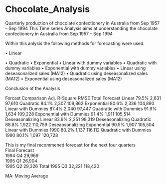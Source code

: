 # Chocolate_Analysis
Quarterly production of chocolate confectionery in Australia from Sep 1957 – Sep 1994
This Time series Analysis aims at understanding the chocolate confectionery in Australia from Sep 1957 – Sep 1994

Within this anlysis the following methods for forecasting were used:

•	Linear

•	Quadratic
•	Exponential
•	Linear with dummy variables
•	Quadratic with dummy variables
•	Exponential with dummy variables
•	Linear using deseasonalized sales (MA12)
•	Quadratic using deseasonalized sales (MA12)
•	Exponential using deseasonalized sales (MA12)


Conclusion of the Analysis

Forcast Comparison
      Adj. R-Square	RMSE	Total Forecast
Linear	79.5%	      2,631 	 97,610 
Quadratic	84.1%	    2,307 	 109,862 
Exponential	80.6%	  2,336 	 104,890 
Linear with 
Dummies	    87.4%	 2,040 	 97,447 
Quadratic with
Dummies	91.9%	      1,634 	 109,228 
Exponential with 
Dummies	91.4%	      1,911 	 105,514 
Deseasonalizing
Linear	83.9%	      2,251 	 98,319 
Deseasonalizing 
Quadratic	88.8%	    1,922 	 110,759 
Deseaosonalizing 
Exponential	90.5%	  1,907 	 105,504 
Linear with
Dummies 1990	80.2%	 1,137 	 116,112 
Quadratic with
Dummies 1990	80.1%	 1,097 	 120,728 

This is my final recommened forecast for the next four quarters		
	Final Forecast	
1994 Q4	 29,969 	
1995 Q1	 26,904 	
1995 Q2	 29,326 	Total
1995 Q3	 32,221 	 118,420 



MA: Moving Average
